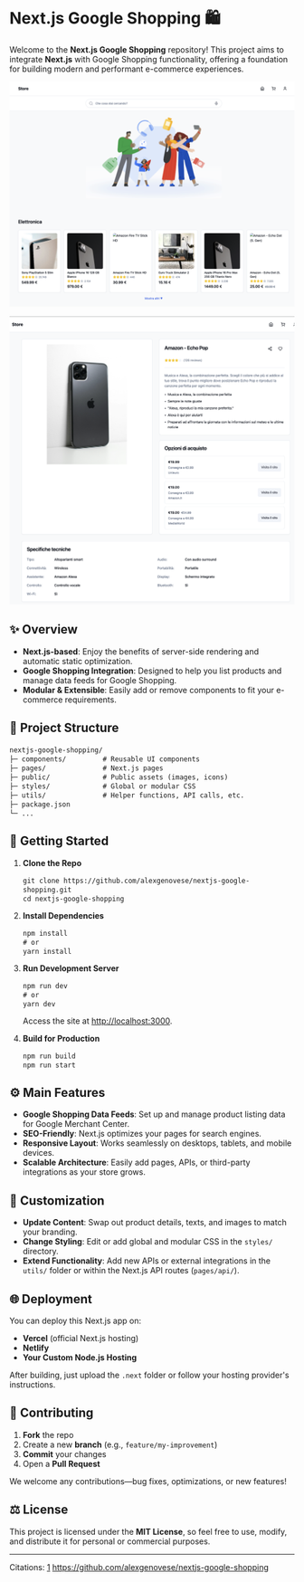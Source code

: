 # Next.js Google Shopping 🛍

Welcome to the **Next.js Google Shopping** repository! This project aims to integrate **Next.js** with Google Shopping functionality, offering a foundation for building modern and performant e-commerce experiences.

![alt text](preview.png "Title")

![alt text](preview2.png "Title")

## ✨ Overview

- **Next.js-based**: Enjoy the benefits of server-side rendering and automatic static optimization.  
- **Google Shopping Integration**: Designed to help you list products and manage data feeds for Google Shopping.  
- **Modular & Extensible**: Easily add or remove components to fit your e-commerce requirements.

## 📂 Project Structure

```
nextjs-google-shopping/
├─ components/         # Reusable UI components
├─ pages/              # Next.js pages
├─ public/             # Public assets (images, icons)
├─ styles/             # Global or modular CSS
├─ utils/              # Helper functions, API calls, etc.
├─ package.json
└─ ...
```

## 🏁 Getting Started

1. **Clone the Repo**
   ```
   git clone https://github.com/alexgenovese/nextjs-google-shopping.git
   cd nextjs-google-shopping
   ```

2. **Install Dependencies**
   ```
   npm install
   # or
   yarn install
   ```

3. **Run Development Server**
   ```
   npm run dev
   # or
   yarn dev
   ```
   Access the site at [http://localhost:3000](http://localhost:3000).

4. **Build for Production**
   ```
   npm run build
   npm run start
   ```

## ⚙️ Main Features

- **Google Shopping Data Feeds**: Set up and manage product listing data for Google Merchant Center.  
- **SEO-Friendly**: Next.js optimizes your pages for search engines.  
- **Responsive Layout**: Works seamlessly on desktops, tablets, and mobile devices.  
- **Scalable Architecture**: Easily add pages, APIs, or third-party integrations as your store grows.

## 🎨 Customization

- **Update Content**: Swap out product details, texts, and images to match your branding.  
- **Change Styling**: Edit or add global and modular CSS in the `styles/` directory.  
- **Extend Functionality**: Add new APIs or external integrations in the `utils/` folder or within the Next.js API routes (`pages/api/`).

## 🌐 Deployment

You can deploy this Next.js app on:
- **Vercel** (official Next.js hosting)  
- **Netlify**  
- **Your Custom Node.js Hosting**  

After building, just upload the `.next` folder or follow your hosting provider's instructions.

## 🤝 Contributing

1. **Fork** the repo  
2. Create a new **branch** (e.g., `feature/my-improvement`)  
3. **Commit** your changes  
4. Open a **Pull Request**  

We welcome any contributions—bug fixes, optimizations, or new features!

## ⚖️ License

This project is licensed under the **MIT License**, so feel free to use, modify, and distribute it for personal or commercial purposes.

---

[1]: https://github.com/alexgenovese/nextjs-google-shopping

Citations:
[1] https://github.com/alexgenovese/nextjs-google-shopping



